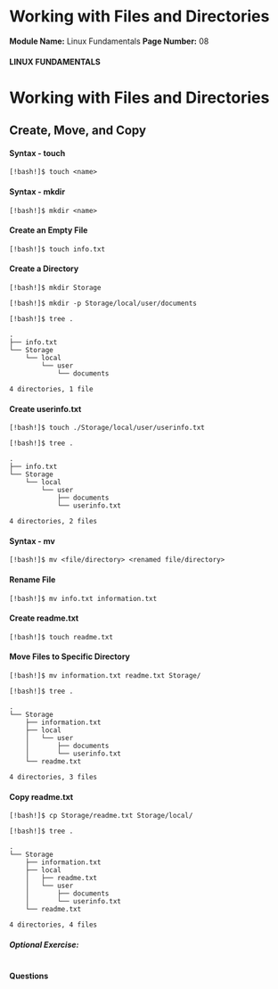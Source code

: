 <!--
 // Platform: Academy
// URL: https://academy.hackthebox.com/module/18/section/78
// Platform Version: V1
// Module ID: 18
// Module Name: Linux Fundamentals
// Module Difficulty: Fundamental
// Section ID: 78
// Section Title: Working with Files and Directories
// Page Title: Linux Fundamentals
// Page Number: 08
-->

# Working with Files and Directories

**Module Name:** Linux Fundamentals **Page Number:** 08

#### LINUX FUNDAMENTALS

# Working with Files and Directories

## Create, Move, and Copy

#### Syntax - touch

``` shell-session
[!bash!]$ touch <name>
```

#### Syntax - mkdir

``` shell-session
[!bash!]$ mkdir <name>
```

#### Create an Empty File

``` shell-session
[!bash!]$ touch info.txt
```

#### Create a Directory

``` shell-session
[!bash!]$ mkdir Storage
```

``` shell-session
[!bash!]$ mkdir -p Storage/local/user/documents
```

``` shell-session
[!bash!]$ tree .

.
├── info.txt
└── Storage
    └── local
        └── user
            └── documents

4 directories, 1 file
```

#### Create userinfo.txt

``` shell-session
[!bash!]$ touch ./Storage/local/user/userinfo.txt
```

``` shell-session
[!bash!]$ tree .

.
├── info.txt
└── Storage
    └── local
        └── user
            ├── documents
            └── userinfo.txt

4 directories, 2 files
```

#### Syntax - mv

``` shell-session
[!bash!]$ mv <file/directory> <renamed file/directory>
```

#### Rename File

``` shell-session
[!bash!]$ mv info.txt information.txt
```

#### Create readme.txt

``` shell-session
[!bash!]$ touch readme.txt
```

#### Move Files to Specific Directory

``` shell-session
[!bash!]$ mv information.txt readme.txt Storage/
```

``` shell-session
[!bash!]$ tree .

.
└── Storage
    ├── information.txt
    ├── local
    │   └── user
    │       ├── documents
    │       └── userinfo.txt
    └── readme.txt

4 directories, 3 files
```

#### Copy readme.txt

``` shell-session
[!bash!]$ cp Storage/readme.txt Storage/local/
```

``` shell-session
[!bash!]$ tree .

.
└── Storage
    ├── information.txt
    ├── local
    │   ├── readme.txt
    │   └── user
    │       ├── documents
    │       └── userinfo.txt
    └── readme.txt

4 directories, 4 files
```

##### Optional Exercise:

# 

# 

#### Questions

####
